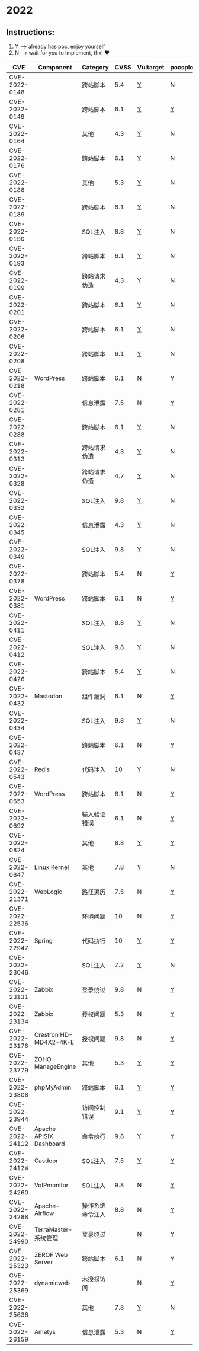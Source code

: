# 2022

## Instructions:

1. Y --> already has poc, enjoy yourself
2. N --> wait for you to implement, thx! :heart:

| CVE | Component | Category | CVSS | Vultarget | pocsploit | Nuclei | Xray | pocsuite3 | goby | others |
|-----|-----------|----------|------|-----------|-----------|--------|------|-----------|------|--------|
| CVE-2022-0148 |  | 跨站脚本 | 5.4 | [Y](CVE-2022-0148/vultarget/) | N | N | N | N | N | N |
| CVE-2022-0149 |  | 跨站脚本 | 6.1 | [Y](CVE-2022-0149/vultarget/) | [Y](CVE-2022-0149/poc/pocsploit/) | [Y](CVE-2022-0149/poc/nuclei/) | N | N | N | N |
| CVE-2022-0164 |  | 其他 | 4.3 | [Y](CVE-2022-0164/vultarget/) | N | N | N | N | N | N |
| CVE-2022-0176 |  | 跨站脚本 | 6.1 | [Y](CVE-2022-0176/vultarget/) | N | N | N | N | N | N |
| CVE-2022-0188 |  | 其他 | 5.3 | [Y](CVE-2022-0188/vultarget/) | N | N | N | N | N | N |
| CVE-2022-0189 |  | 跨站脚本 | 6.1 | [Y](CVE-2022-0189/vultarget/) | N | N | N | N | N | N |
| CVE-2022-0190 |  | SQL注入 | 8.8 | [Y](CVE-2022-0190/vultarget/) | N | N | N | N | N | N |
| CVE-2022-0193 |  | 跨站脚本 | 6.1 | [Y](CVE-2022-0193/vultarget/) | N | N | N | N | N | N |
| CVE-2022-0199 |  | 跨站请求伪造 | 4.3 | [Y](CVE-2022-0199/vultarget/) | N | N | N | N | N | N |
| CVE-2022-0201 |  | 跨站脚本 | 6.1 | [Y](CVE-2022-0201/vultarget/) | N | N | N | N | N | N |
| CVE-2022-0206 |  | 跨站脚本 | 6.1 | [Y](CVE-2022-0206/vultarget/) | N | N | N | N | N | N |
| CVE-2022-0208 |  | 跨站脚本 | 6.1 | [Y](CVE-2022-0208/vultarget/) | N | N | N | N | N | N |
| CVE-2022-0218 | WordPress | 跨站脚本 | 6.1 | N | [Y](CVE-2022-0218/poc/pocsploit/) | [Y](CVE-2022-0218/poc/nuclei/) | N | N | N | N |
| CVE-2022-0281 |  | 信息泄露 | 7.5 | N | [Y](CVE-2022-0281/poc/pocsploit/) | [Y](CVE-2022-0281/poc/nuclei/) | N | N | N | N |
| CVE-2022-0288 |  | 跨站脚本 | 6.1 | [Y](CVE-2022-0288/vultarget/) | N | N | N | N | N | N |
| CVE-2022-0313 |  | 跨站请求伪造 | 4.3 | [Y](CVE-2022-0313/vultarget/) | N | N | N | N | N | N |
| CVE-2022-0328 |  | 跨站请求伪造 | 4.7 | [Y](CVE-2022-0328/vultarget/) | N | N | N | N | N | N |
| CVE-2022-0332 |  | SQL注入 | 9.8 | [Y](CVE-2022-0332/vultarget/) | N | N | N | N | N | N |
| CVE-2022-0345 |  | 信息泄露 | 4.3 | [Y](CVE-2022-0345/vultarget/) | N | N | N | N | N | N |
| CVE-2022-0349 |  | SQL注入 | 9.8 | [Y](CVE-2022-0349/vultarget/) | N | N | N | N | N | N |
| CVE-2022-0378 |  | 跨站脚本 | 5.4 | N | [Y](CVE-2022-0378/poc/pocsploit/) | [Y](CVE-2022-0378/poc/nuclei/) | N | N | N | N |
| CVE-2022-0381 | WordPress | 跨站脚本 | 6.1 | N | [Y](CVE-2022-0381/poc/pocsploit/) | [Y](CVE-2022-0381/poc/nuclei/) | N | N | N | N |
| CVE-2022-0411 |  | SQL注入 | 8.8 | [Y](CVE-2022-0411/vultarget/) | N | N | N | N | N | N |
| CVE-2022-0412 |  | SQL注入 | 9.8 | [Y](CVE-2022-0412/vultarget/) | N | N | N | N | N | N |
| CVE-2022-0426 |  | 跨站脚本 | 5.4 | [Y](CVE-2022-0426/vultarget/) | N | N | N | N | N | N |
| CVE-2022-0432 | Mastodon | 组件漏洞 | 6.1 | N | [Y](CVE-2022-0432/poc/pocsploit/) | [Y](CVE-2022-0432/poc/nuclei/) | N | N | N | N |
| CVE-2022-0434 |  | SQL注入 | 9.8 | [Y](CVE-2022-0434/vultarget/) | N | N | N | N | N | N |
| CVE-2022-0437 |  | 跨站脚本 | 6.1 | N | [Y](CVE-2022-0437/poc/pocsploit/) | [Y](CVE-2022-0437/poc/nuclei/) | N | N | N | N |
| CVE-2022-0543 | Redis | 代码注入 | 10 | [Y](CVE-2022-0543/vultarget/) | N | N | N | N | N | N |
| CVE-2022-0653 | WordPress | 跨站脚本 | 6.1 | N | [Y](CVE-2022-0653/poc/pocsploit/) | [Y](CVE-2022-0653/poc/nuclei/) | N | N | N | N |
| CVE-2022-0692 |  | 输入验证错误 | 6.1 | N | [Y](CVE-2022-0692/poc/pocsploit/) | [Y](CVE-2022-0692/poc/nuclei/) | N | N | N | N |
| CVE-2022-0824 |  | 其他 | 8.8 | [Y](CVE-2022-0824/vultarget/) | [Y](CVE-2022-0824/poc/pocsploit/) | [Y](CVE-2022-0824/poc/nuclei/) | N | N | N | N |
| CVE-2022-0847 | Linux Kernel | 其他 | 7.8 | [Y](CVE-2022-0847/vultarget/) | N | N | N | N | N | [Y](CVE-2022-0847/poc/others/) |
| CVE-2022-21371 | WebLogic | 路径遍历 | 7.5 | N | [Y](CVE-2022-21371/poc/pocsploit/) | [Y](CVE-2022-21371/poc/nuclei/) | N | N | N | N |
| CVE-2022-22536 |  | 环境问题 | 10 | N | [Y](CVE-2022-22536/poc/pocsploit/) | [Y](CVE-2022-22536/poc/nuclei/) | N | N | N | N |
| CVE-2022-22947 | Spring | 代码执行  | 10 | [Y](CVE-2022-22947/vultarget/) | [Y](CVE-2022-22947/poc/pocsploit/) | [Y](CVE-2022-22947/poc/nuclei/) | N | N | N | N |
| CVE-2022-23046 |  | SQL注入 | 7.2 | [Y](CVE-2022-23046/vultarget/) | N | N | N | N | N | [Y](CVE-2022-23046/poc/others/) |
| CVE-2022-23131 | Zabbix | 登录绕过 | 9.8 | N | [Y](CVE-2022-23131/poc/pocsploit/) | [Y](CVE-2022-23131/poc/nuclei/) | N | N | N | N |
| CVE-2022-23134 | Zabbix | 授权问题 | 5.3 | N | [Y](CVE-2022-23134/poc/pocsploit/) | [Y](CVE-2022-23134/poc/nuclei/) | N | N | N | N |
| CVE-2022-23178 | Crestron HD-MD4X2-4K-E | 授权问题 | 9.8 | N | [Y](CVE-2022-23178/poc/pocsploit/) | [Y](CVE-2022-23178/poc/nuclei/) | N | N | N | [Y](CVE-2022-23178/poc/others/) |
| CVE-2022-23779 | ZOHO ManageEngine | 其他 | 5.3 | [Y](CVE-2022-23779/vultarget/) | [Y](CVE-2022-23779/poc/pocsploit/) | [Y](CVE-2022-23779/poc/nuclei/) | N | N | N | [Y](CVE-2022-23779/poc/others/) |
| CVE-2022-23808 | phpMyAdmin | 跨站脚本 | 6.1 | [Y](CVE-2022-23808/vultarget/) | [Y](CVE-2022-23808/poc/pocsploit/) | [Y](CVE-2022-23808/poc/nuclei/) | N | N | N | [Y](CVE-2022-23808/poc/others/) |
| CVE-2022-23944 |  | 访问控制错误 | 9.1 | [Y](CVE-2022-23944/vultarget/) | [Y](CVE-2022-23944/poc/pocsploit/) | [Y](CVE-2022-23944/poc/nuclei/) | N | N | N | N |
| CVE-2022-24112 | Apache APISIX Dashboard | 命令执行 | 9.8 | [Y](CVE-2022-24112/vultarget/) | [Y](CVE-2022-24112/poc/pocsploit/) | [Y](CVE-2022-24112/poc/nuclei/) | N | N | N | N |
| CVE-2022-24124 | Casdoor | SQL注入 | 7.5 | [Y](CVE-2022-24124/vultarget/) | [Y](CVE-2022-24124/poc/pocsploit/) | [Y](CVE-2022-24124/poc/nuclei/) | N | N | N | N |
| CVE-2022-24260 | VoIPmonitor | SQL注入 | 9.8 | N | [Y](CVE-2022-24260/poc/pocsploit/) | [Y](CVE-2022-24260/poc/nuclei/) | N | N | N | N |
| CVE-2022-24288 | Apache-Airflow | 操作系统命令注入 | 8.8 | N | [Y](CVE-2022-24288/poc/pocsploit/) | [Y](CVE-2022-24288/poc/nuclei/) | N | N | N | N |
| CVE-2022-24990 | TerraMaster-系统管理 | 登录绕过 |  | N | [Y](CVE-2022-24990/poc/pocsploit/) | [Y](CVE-2022-24990/poc/nuclei/) | N | N | N | N |
| CVE-2022-25323 | ZEROF Web Server | 跨站脚本 | 6.1 | N | [Y](CVE-2022-25323/poc/pocsploit/) | [Y](CVE-2022-25323/poc/nuclei/) | N | N | N | N |
| CVE-2022-25369 | dynamicweb | 未授权访问 |  | N | [Y](CVE-2022-25369/poc/pocsploit/) | [Y](CVE-2022-25369/poc/nuclei/) | N | N | N | N |
| CVE-2022-25636 |  | 其他 | 7.8 | [Y](CVE-2022-25636/vultarget/) | N | N | N | N | N | [Y](CVE-2022-25636/poc/others/) |
| CVE-2022-26159 | Ametys | 信息泄露 | 5.3 | N | [Y](CVE-2022-26159/poc/pocsploit/) | [Y](CVE-2022-26159/poc/nuclei/) | N | N | N | N |

